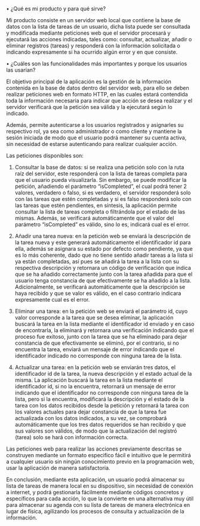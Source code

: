 • ¿Qué es mi producto y para qué sirve?

Mi producto consiste en un servidor web local que contiene la base de datos con la lista de tareas de un usuario, dicha lista puede ser consultada y modificada mediante peticiones web que el servidor procesará y ejecutará las acciones indicadas, tales como: consultar, actualizar, añadir o eliminar registros (tareas) y responderá con la información solicitada o indicando expresamente si ha ocurrido algún error y en que consiste.

• ¿Cuáles son las funcionalidades más importantes y porque los usuarios las usarían?

El objetivo principal de la aplicación es la gestión de la información contenida en la base de datos dentro del servidor web, para ello se deben realizar peticiones web en formato HTTP, en las cuales estará contendida toda la información necesaria para indicar que acción se desea realizar y el servidor verificará que la petición sea válida y la ejecutará según lo indicado.

Además, permite autenticarse a los usuarios registrados y asignarles su respectivo rol, ya sea como administrador o como cliente y mantiene la sesión iniciada de modo que el usuario podrá mantener su cuenta activa, sin necesidad de estarse autenticando para realizar cualquier acción.

Las peticiones disponibles son:

1.	Consultar la base de datos: si se realiza una petición solo con la ruta raíz del servidor, este responderá con la lista de tareas completa para que el usuario pueda visualizarla. Sin embargo, se puede modificar la petición, añadiendo el parámetro “isCompleted”, el cual podrá tener 2 valores, verdadero o falso, si es verdadero, el servidor responderá solo con las tareas que estén completadas y si es falso responderá solo con las tareas que estén pendientes, en síntesis, la aplicación permite consultar la lista de tareas completa o filtrándola por el estado de las mismas. Además, se verificará automáticamente que el valor del parámetro “isCompleted” es válido, sino lo es, indicará cual es el error.

2.	Añadir una tarea nueva: en la petición web se enviará la descripción de la tarea nueva y este generará automáticamente el identificador id para ella, además se asignara su estado por defecto como pendiente, ya que es lo más coherente, dado que no tiene sentido añadir tareas a la lista si ya están completadas, así pues se añadirá la tarea a la lista con su respectiva descripción y retornara un código de verificación que indica que se ha añadido correctamente junto con la tarea añadida para que el usuario tenga constancia de que efectivamente se ha añadido a la lista. Adicionalmente, se verificará automáticamente que la descripción se haya recibido y que se valor es válido, en el caso contrario indicara expresamente cual es el error.

3.	Eliminar una tarea: en la petición web se enviará el parámetro id, cuyo valor corresponde a la tarea que se desea eliminar, la aplicación buscará la tarea en la lista mediante el identificador id enviado y en caso de encontrarla, la eliminará y retornara una verificación indicando que el proceso fue exitoso, junto con la tarea que se ha eliminado para dejar constancia de que efectivamente se eliminó, por el contrario, si no encuentra la tarea, enviará un mensaje de error indicando que el identificador indicado no corresponde con ninguna tarea de la lista.

4.	Actualizar una tarea: en la petición web se enviarán tres datos, el identificador id de la tarea, la nueva descripción y el estado actual de la misma. La aplicación buscará la tarea en la lista mediante el identificador id, si no la encuentra, retornará un mensaje de error indicando que el identificador no corresponde con ninguna tarea de la lista, pero si la encuentra, modificará la descripción y el estado de la tarea con los datos recibidos desde la petición y retornará la tarea con los valores actuales para dejar constancia de que la tarea fue actualizada con los datos indicados, a su vez, se comprobará automáticamente que los tres datos requeridos se han recibido y que sus valores son válidos, de modo que la actualización del registró (tarea) solo se hará con información correcta.

Las peticiones web para realizar las acciones previamente descritas se construyen mediante un formato especifico fácil e intuitivo que le permitirá a cualquier usuario sin ningún conocimiento previo en la programación web, usar la aplicación de manera satisfactoria.

En conclusión, mediante esta aplicación, un usuario podrá almacenar su lista de tareas de manera local en su dispositivo, sin necesidad de conexión a internet, y podrá gestionarla fácilmente mediante códigos concretos y específicos para cada acción, lo que la convierte en una alternativa muy útil para almacenar su agenda con su lista de tareas de manera electrónica en lugar de física, agilizando los procesos de consulta y actualización de la información.